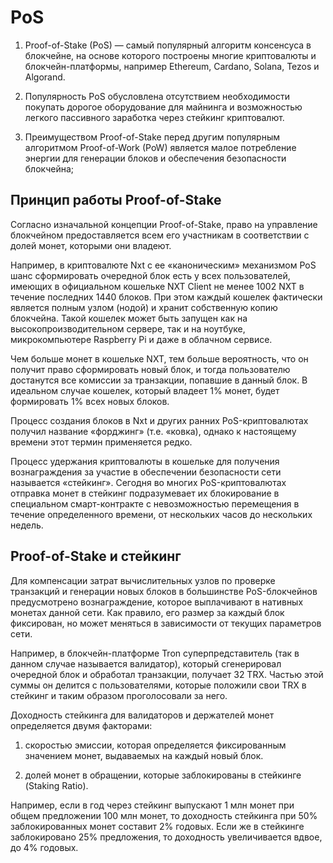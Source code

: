 # PoS

1. Proof-of-Stake (PoS) — самый популярный алгоритм консенсуса в блокчейне, на основе которого построены многие криптовалюты и блокчейн-платформы, например Ethereum, Cardano, Solana, Tezos и Algorand.

2. Популярность PoS обусловлена отсутствием необходимости покупать дорогое оборудование для майнинга и возможностью легкого пассивного заработка через стейкинг криптовалют.

3. Преимуществом Proof-of-Stake перед другим популярным алгоритмом Proof-of-Work (PoW) является малое потребление энергии для генерации блоков и обеспечения безопасности блокчейна;

## Принцип работы Proof-of-Stake

Согласно изначальной концепции Proof-of-Stakе, право на управление блокчейном предоставляется всем его участникам в соответствии с долей монет, которыми они владеют.

Например, в криптовалюте Nxt с ее «каноническим» механизмом PoS шанс сформировать очередной блок есть у всех пользователей, имеющих в официальном кошельке NXT Client не менее 1002 NXT в течение последних 1440 блоков. При этом каждый кошелек фактически является полным узлом (нодой) и хранит собственную копию блокчейна. Такой кошелек может быть запущен как на высокопроизводительном сервере, так и на ноутбуке, микрокомпьютере Raspberry Pi и даже в облачном сервисе.

Чем больше монет в кошельке NXT, тем больше вероятность, что он получит право сформировать новый блок, и тогда пользователю достанутся все комиссии за транзакции, попавшие в данный блок. В идеальном случае кошелек, который владеет 1% монет, будет формировать 1% всех новых блоков.

Процесс создания блоков в Nxt и других ранних PoS-криптовалютах получил название «форджинг» (т.е. «ковка), однако к настоящему времени этот термин применяется редко.

Процесс удержания криптовалюты в кошельке для получения вознаграждения за участие в обеспечении безопасности сети называется «стейкинг». Сегодня во многих PoS-криптовалютах отправка монет в стейкинг подразумевает их блокирование в специальном смарт-контракте с невозможностью перемещения в течение определенного времени, от нескольких часов до нескольких недель.

## Proof-of-Stake и стейкинг

Для компенсации затрат вычислительных узлов по проверке транзакций и генерации новых блоков в большинстве PoS-блокчейнов предусмотрено вознаграждение, которое выплачивают в нативных монетах данной сети. Как правило, его размер за каждый блок фиксирован, но может меняться в зависимости от текущих параметров сети.

Например, в блокчейн-платформе Tron cуперпредставитель (так в данном случае называется валидатор), который сгенерировал очередной блок и обработал транзакции, получает 32 ТRX. Частью этой суммы он делится с пользователями, которые положили свои TRX в стейкинг и таким образом проголосовали за него. 

Доходность стейкинга для валидаторов и держателей монет определяется двумя факторами:

1. скоростью эмиссии, которая определяется фиксированным значением монет, выдаваемых на каждый новый блок.

2. долей монет в обращении, которые заблокированы в стейкинге (Staking Ratio).

Например, если в год через стейкинг выпускают 1 млн монет при общем предложении 100 млн монет, то доходность стейкинга при 50% заблокированных монет составит 2% годовых. Если же в стейкинге заблокировано 25% предложения, то доходность увеличивается вдвое, до 4% годовых.


